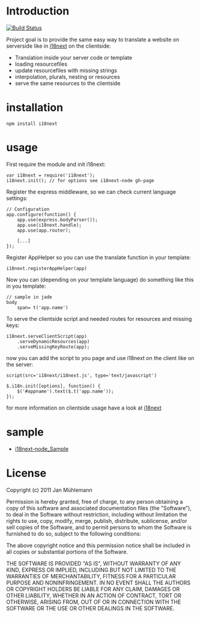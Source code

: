 # Introduction

[![Build Status](https://secure.travis-ci.org/jamuhl/i18next-node.png)](http://travis-ci.org/jamuhl/i18next-node)

Project goal is to provide the same easy way to translate a website on serverside like in 
[i18next](https://github.com/jamuhl/i18next) on the clientside:

- Translation inside your server code or template
- loading resourcefiles
- update resourcefiles with missing strings
- interpolation, plurals, nesting or resources
- serve the same resources to the clientside

# installation

	npm install i18next

# usage

First require the module and init i18next:

	var i18next = require('i18next');
	i18next.init(); // for options see i18next-node gh-page

Register the express middleware, so we can check current language settings:

	// Configuration
	app.configure(function() {
	    app.use(express.bodyParser());
	    app.use(i18next.handle);
	    app.use(app.router);

	    [...]
	});

Register AppHelper so you can use the translate function in your template:

	i18next.registerAppHelper(app)

Now you can (depending on your template language) do something like this in you template:

	// sample in jade
	body
        span= t('app.name')

To serve the clientside script and needed routes for resources and missing keys:

	i18next.serveClientScript(app)
	    .serveDynamicResources(app)
	    .serveMissingKeyRoute(app);

now you can add the script to you page and use i18next on the client like on the server:

	script(src='i18next/i18next.js', type='text/javascript')

    $.i18n.init([options], function() { 
        $('#appname').text($.t('app.name'));
    });

for more information on clientside usage have a look at [i18next](http://jamuhl.github.com/i18next/)

# sample

- [i18next-node_Sample](https://github.com/jamuhl/i18next-node/tree/master/sample)

# License

Copyright (c) 2011 Jan Mühlemann

Permission is hereby granted, free of charge, to any person obtaining a copy
of this software and associated documentation files (the "Software"), to deal
in the Software without restriction, including without limitation the rights
to use, copy, modify, merge, publish, distribute, sublicense, and/or sell
copies of the Software, and to permit persons to whom the Software is
furnished to do so, subject to the following conditions:

The above copyright notice and this permission notice shall be included in
all copies or substantial portions of the Software.

THE SOFTWARE IS PROVIDED "AS IS", WITHOUT WARRANTY OF ANY KIND, EXPRESS OR
IMPLIED, INCLUDING BUT NOT LIMITED TO THE WARRANTIES OF MERCHANTABILITY,
FITNESS FOR A PARTICULAR PURPOSE AND NONINFRINGEMENT. IN NO EVENT SHALL THE
AUTHORS OR COPYRIGHT HOLDERS BE LIABLE FOR ANY CLAIM, DAMAGES OR OTHER
LIABILITY, WHETHER IN AN ACTION OF CONTRACT, TORT OR OTHERWISE, ARISING FROM,
OUT OF OR IN CONNECTION WITH THE SOFTWARE OR THE USE OR OTHER DEALINGS IN
THE SOFTWARE.
